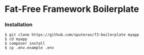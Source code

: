 # Fat-Free Framework Boilerplate

### Installation

    $ git clone https://github.com/xputerax/f3-boilerplate myapp
    $ cd myapp
    $ composer install
    $ cp .env.example .env